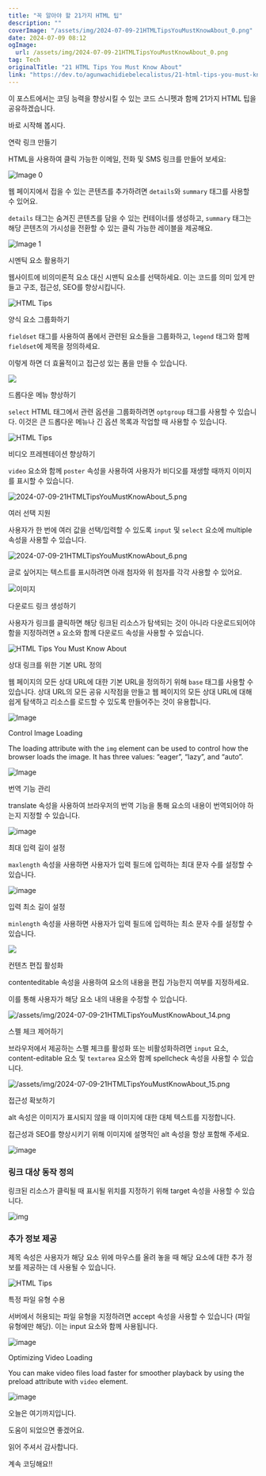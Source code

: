 ```yaml
---
title: "꼭 알아야 할 21가지 HTML 팁"
description: ""
coverImage: "/assets/img/2024-07-09-21HTMLTipsYouMustKnowAbout_0.png"
date: 2024-07-09 08:12
ogImage:
  url: /assets/img/2024-07-09-21HTMLTipsYouMustKnowAbout_0.png
tag: Tech
originalTitle: "21 HTML Tips You Must Know About"
link: "https://dev.to/agunwachidiebelecalistus/21-html-tips-you-must-know-about-315c"
---
```


이 포스트에서는 코딩 능력을 향상시킬 수 있는 코드 스니펫과 함께 21가지 HTML 팁을 공유하겠습니다.

바로 시작해 봅시다.

연락 링크 만들기

HTML을 사용하여 클릭 가능한 이메일, 전화 및 SMS 링크를 만들어 보세요:

<div class="content-ad"></div>

![Image 0](/assets/img/2024-07-09-21HTMLTipsYouMustKnowAbout_0.png)

웹 페이지에서 접을 수 있는 콘텐츠를 추가하려면 `details`와 `summary` 태그를 사용할 수 있어요.

`details` 태그는 숨겨진 콘텐츠를 담을 수 있는 컨테이너를 생성하고, `summary` 태그는 해당 콘텐츠의 가시성을 전환할 수 있는 클릭 가능한 레이블을 제공해요.

![Image 1](/assets/img/2024-07-09-21HTMLTipsYouMustKnowAbout_1.png)

<div class="content-ad"></div>

시멘틱 요소 활용하기

웹사이트에 비의미론적 요소 대신 시맨틱 요소를 선택하세요. 이는 코드를 의미 있게 만들고 구조, 접근성, SEO를 향상시킵니다.

![HTML Tips](/assets/img/2024-07-09-21HTMLTipsYouMustKnowAbout_2.png)

양식 요소 그룹화하기

<div class="content-ad"></div>

`fieldset` 태그를 사용하여 폼에서 관련된 요소들을 그룹화하고, `legend` 태그와 함께 `fieldset`에 제목을 정의하세요.

이렇게 하면 더 효율적이고 접근성 있는 폼을 만들 수 있습니다.

<img src="/assets/img/2024-07-09-21HTMLTipsYouMustKnowAbout_3.png" />

드롭다운 메뉴 향상하기

<div class="content-ad"></div>

`select` HTML 태그에서 관련 옵션을 그룹화하려면 `optgroup` 태그를 사용할 수 있습니다. 이것은 큰 드롭다운 메뉴나 긴 옵션 목록과 작업할 때 사용할 수 있습니다.

![HTML Tips](/assets/img/2024-07-09-21HTMLTipsYouMustKnowAbout_4.png)

비디오 프레젠테이션 향상하기

`video` 요소와 함께 `poster` 속성을 사용하여 사용자가 비디오를 재생할 때까지 이미지를 표시할 수 있습니다.

<div class="content-ad"></div>

![2024-07-09-21HTMLTipsYouMustKnowAbout_5.png](/assets/img/2024-07-09-21HTMLTipsYouMustKnowAbout_5.png)

여러 선택 지원

사용자가 한 번에 여러 값을 선택/입력할 수 있도록 `input` 및 `select` 요소에 multiple 속성을 사용할 수 있습니다.

![2024-07-09-21HTMLTipsYouMustKnowAbout_6.png](/assets/img/2024-07-09-21HTMLTipsYouMustKnowAbout_6.png)

<div class="content-ad"></div>

글로 싶어지는 텍스트를 표시하려면 아래 첨자와 위 첨자를 각각 사용할 수 있어요.

![이미지](/assets/img/2024-07-09-21HTMLTipsYouMustKnowAbout_7.png)

다운로드 링크 생성하기

<div class="content-ad"></div>

사용자가 링크를 클릭하면 해당 링크된 리소스가 탐색되는 것이 아니라 다운로드되어야 함을 지정하려면 `a` 요소와 함께 다운로드 속성을 사용할 수 있습니다.

![HTML Tips You Must Know About](/assets/img/2024-07-09-21HTMLTipsYouMustKnowAbout_8.png)

상대 링크를 위한 기본 URL 정의

웹 페이지의 모든 상대 URL에 대한 기본 URL을 정의하기 위해 `base` 태그를 사용할 수 있습니다. 상대 URL의 모든 공유 시작점을 만들고 웹 페이지의 모든 상대 URL에 대해 쉽게 탐색하고 리소스를 로드할 수 있도록 만들어주는 것이 유용합니다.

<div class="content-ad"></div>

![Image](/assets/img/2024-07-09-21HTMLTipsYouMustKnowAbout_9.png)

Control Image Loading

The loading attribute with the `img` element can be used to control how the browser loads the image. It has three values: “eager”, “lazy”, and “auto”.

![Image](/assets/img/2024-07-09-21HTMLTipsYouMustKnowAbout_10.png)

<div class="content-ad"></div>

번역 기능 관리

translate 속성을 사용하여 브라우저의 번역 기능을 통해 요소의 내용이 번역되어야 하는지 지정할 수 있습니다.

![image](/assets/img/2024-07-09-21HTMLTipsYouMustKnowAbout_11.png)

최대 입력 길이 설정

<div class="content-ad"></div>

`maxlength` 속성을 사용하면 사용자가 입력 필드에 입력하는 최대 문자 수를 설정할 수 있습니다.

![image](/assets/img/2024-07-09-21HTMLTipsYouMustKnowAbout_12.png)

입력 최소 길이 설정

`minlength` 속성을 사용하면 사용자가 입력 필드에 입력하는 최소 문자 수를 설정할 수 있습니다.

<div class="content-ad"></div>

<img src="/assets/img/2024-07-09-21HTMLTipsYouMustKnowAbout_13.png" />

컨텐츠 편집 활성화

contenteditable 속성을 사용하여 요소의 내용을 편집 가능한지 여부를 지정하세요.

이를 통해 사용자가 해당 요소 내의 내용을 수정할 수 있습니다.

<div class="content-ad"></div>

![/assets/img/2024-07-09-21HTMLTipsYouMustKnowAbout_14.png](/assets/img/2024-07-09-21HTMLTipsYouMustKnowAbout_14.png)

스펠 체크 제어하기

브라우저에서 제공하는 스펠 체크를 활성화 또는 비활성화하려면 `input` 요소, content-editable 요소 및 `textarea` 요소와 함께 spellcheck 속성을 사용할 수 있습니다.

![/assets/img/2024-07-09-21HTMLTipsYouMustKnowAbout_15.png](/assets/img/2024-07-09-21HTMLTipsYouMustKnowAbout_15.png)

<div class="content-ad"></div>

접근성 확보하기

alt 속성은 이미지가 표시되지 않을 때 이미지에 대한 대체 텍스트를 지정합니다.

접근성과 SEO를 향상시키기 위해 이미지에 설명적인 alt 속성을 항상 포함해 주세요.

![image](/assets/img/2024-07-09-21HTMLTipsYouMustKnowAbout_16.png)

<div class="content-ad"></div>

### 링크 대상 동작 정의

링크된 리소스가 클릭될 때 표시될 위치를 지정하기 위해 target 속성을 사용할 수 있습니다.

![img](/assets/img/2024-07-09-21HTMLTipsYouMustKnowAbout_17.png)

### 추가 정보 제공

<div class="content-ad"></div>

제목 속성은 사용자가 해당 요소 위에 마우스를 올려 놓을 때 해당 요소에 대한 추가 정보를 제공하는 데 사용될 수 있습니다.

![HTML Tips](/assets/img/2024-07-09-21HTMLTipsYouMustKnowAbout_18.png)

특정 파일 유형 수용

서버에서 허용되는 파일 유형을 지정하려면 accept 속성을 사용할 수 있습니다 (파일 유형에만 해당). 이는 input 요소와 함께 사용됩니다.

<div class="content-ad"></div>

![image](/assets/img/2024-07-09-21HTMLTipsYouMustKnowAbout_19.png)

Optimizing Video Loading

You can make video files load faster for smoother playback by using the preload attribute with `video` element.

![image](/assets/img/2024-07-09-21HTMLTipsYouMustKnowAbout_20.png)

<div class="content-ad"></div>

오늘은 여기까지입니다.

도움이 되었으면 좋겠어요.

읽어 주셔서 감사합니다.

계속 코딩해요!!
